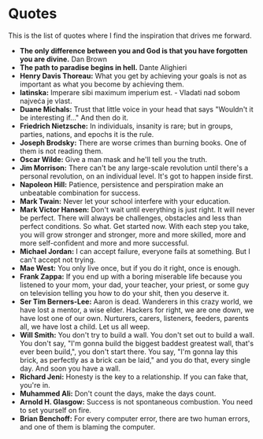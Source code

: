 # Quotes

This is the list of quotes where I find the inspiration that drives me forward.

* **The only difference between you and God is that you have forgotten you are divine.** Dan Brown
* **The path to paradise begins in hell.** Dante Alighieri
* **Henry Davis Thoreau:** What you get by achieving your goals is not as important as what you become by achieving them.
* **latinska:** Imperare sibi maximum imperium est. - Vladati nad sobom najveća je vlast.
* **Duane Michals:** Trust that little voice in your head that says "Wouldn't it be interesting if..." And then do it.
* **Friedrich Nietzsche:** In individuals, insanity is rare; but in groups, parties, nations, and epochs it is the rule.
* **Joseph Brodsky:** There are worse crimes than burning books. One of them is not reading them.
* **Oscar Wilde:** Give a man mask and he'll tell you the truth.
* **Jim Morrison:** There can't be any large-scale revolution until there's a personal revolution, on an individual level. It's got to happen inside first.
* **Napoleon Hill:** Patience, persistence and perspiration make an unbeatable combination for success.
* **Mark Twain:** Never let your school interfere with your education.
* **Mark Victor Hansen:** Don't wait until everything is just right. It will never be perfect. There will always be challenges, obstacles and less than perfect conditions. So what. Get started now. With each step you take, you will grow stronger and stronger, more and more skilled, more and more self-confident and more and more successful.
* **Michael Jordan:** I can accept failure, everyone fails at something. But I can't accept not trying.
* **Mae West:** You only live once, but if you do it right, once is enough.
* **Frank Zappa:** If you end up with a boring miserable life because you listened to your mom, your dad, your teacher, your priest, or some guy on television telling you how to do your shit, then you deserve it.
* **Ser Tim Berners-Lee:** Aaron is dead. Wanderers in this crazy world, we have lost a mentor, a wise elder. Hackers for right, we are one down, we have lost one of our own. Nurturers, carers, listeners, feeders, parents all, we have lost a child. Let us all weep.
* **Will Smith:** You don't try to build a wall. You don't set out to build a wall. You don't say, "I'm gonna build the biggest baddest greatest wall, that's ever been build,", you don't start there. You say, "I'm gonna lay this brick, as perfectly as a brick can be laid," and you do that, every single day. And soon you have a wall.
* **Richard Jeni:** Honesty is the key to a relationship. If you can fake that, you're in.
* **Muhammed Ali:** Don't count the days, make the days count.
* **Arnold H. Glasgow:** Success is not spontaneous combustion. You need to set yourself on fire.
* **Brian Benchoff:** For every computer error, there are two human errors, and one of them is blaming the computer.
